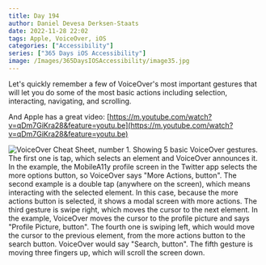 ```yaml
---
title: Day 194
author: Daniel Devesa Derksen-Staats
date: 2022-11-28 22:02
tags: Apple, VoiceOver, iOS
categories: ["Accessibility"]
series: ["365 Days iOS Accessibility"]
image: /Images/365DaysIOSAccessibility/image35.jpg
---
```


Let's quickly remember a few of VoiceOver's most important gestures that will let you do some of the most basic actions including selection, interacting, navigating, and scrolling. 

And Apple has a great video: [https://m.youtube.com/watch?v=qDm7GiKra28&feature=youtu.be](https://m.youtube.com/watch?v=qDm7GiKra28&feature=youtu.be)

![VoiceOver Cheat Sheet, number 1. Showing 5 basic VoiceOver gestures. The first one is tap, which selects an element and VoiceOver announces it. In the example, the MobileA11y profile screen in the Twitter app selects the more options button, so VoiceOver says "More Actions, button". The second example is a double tap (anywhere on the screen), which means interacting with the selected element. In this case, because the more actions button is selected, it shows a modal screen with more actions. The third gesture is swipe right, which moves the cursor to the next element. In the example, VoiceOver moves the cursor to the profile picture and says "Profile Picture, button". The fourth one is swiping left, which would move the cursor to the previous element, from the more actions button to the search button. VoiceOver would say "Search, button". The fifth gesture is moving three fingers up, which will scroll the screen down.](/Images/365DaysIOSAccessibility/image35.jpg)
